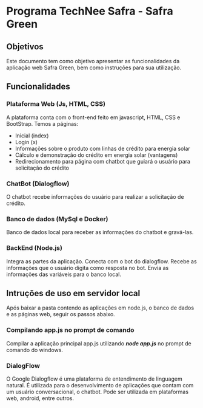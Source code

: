 # Programa TechNee Safra - Safra Green

## Objetivos
Este documento tem como objetivo apresentar as funcionalidades da aplicação web Safra Green, bem como instruções para sua utilização.

## Funcionalidades
### Plataforma Web (Js, HTML, CSS)
A plataforma conta com o front-end feito em javascript, HTML, CSS e BootStrap. Temos a páginas:
 * Inicial (index)
 * Login (x)
 * Informações sobre o produto com linhas de crédito para energia solar
 * Cálculo e demonstração do crédito em energia solar (vantagens)
 * Redirecionamento para página com chatbot que guiará o usuário para solicitação do crédito

### ChatBot (Dialogflow)
O chatbot recebe informações do usuário para realizar a solicitação de crédito.

### Banco de dados (MySql e Docker)
Banco de dados local para receber as informações do chatbot e gravá-las.

### BackEnd (Node.js)
Integra as partes da aplicação. Conecta com o bot do dialogflow. Recebe as informações que o usuário digita como resposta no bot.
Envia as informações das variáveis para o banco local.

## Intruções de uso em servidor local
Após baixar a pasta contendo as aplicações em node.js, o banco de dados e as páginas web, seguir os passos abaixo.

### Compilando app.js no prompt de comando
Compilar a aplicação principal app.js utilizando ***node app.js*** no prompt de comando do windows.

### DialogFlow
O Google Dialogflow é uma plataforma de entendimento de linguagem natural. É utilizada para o desenvolvimento de aplicações que contam com um usuário conversacional, o chatbot. Pode ser utilizada em plataformas web, android, entre outros.



